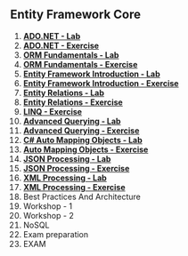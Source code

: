 ## Entity Framework Core

1. [**ADO.NET - Lab**](https://github.com/polinadrumeva/SoftUni-CSharp-Developer-All-courses/tree/main/C%23%20DB/Entity%20Framework%20Core/ADO.NET%20-%20Lab)
2. [**ADO.NET - Exercise**](https://github.com/polinadrumeva/SoftUni-CSharp-Developer-All-courses/tree/main/C%23%20DB/Entity%20Framework%20Core/ADO.NET%20-%20Exercise)
3. [**ORM Fundamentals - Lab**](https://github.com/polinadrumeva/SoftUni-CSharp-Developer-All-courses/tree/main/C%23%20DB/Entity%20Framework%20Core/ORM%20Fundamentals%20-%20Lab)
4. [**ORM Fundamentals - Exercise**](https://github.com/polinadrumeva/SoftUni-CSharp-Developer-All-courses/tree/main/C%23%20DB/Entity%20Framework%20Core/ORM%20Fundamentals%20-%20Exercise)
5. [**Entity Framework Introduction - Lab**](https://github.com/polinadrumeva/SoftUni-CSharp-Developer-All-courses/tree/main/C%23%20DB/Entity%20Framework%20Core/Entity%20Framework%20Introduction%20-%20Lab)
6. [**Entity Framework Introduction - Exercise**](https://github.com/polinadrumeva/SoftUni-CSharp-Developer-All-courses/tree/main/C%23%20DB/Entity%20Framework%20Core/Entity%20Framework%20Introduction%20-%20Exercise)
7. [**Entity Relations - Lab**](https://github.com/polinadrumeva/SoftUni-CSharp-Developer-All-courses/tree/main/C%23%20DB/Entity%20Framework%20Core/Entity%20Relations%20-%20Lab)
8. [**Entity Relations - Exercise**](https://github.com/polinadrumeva/SoftUni-CSharp-Developer-All-courses/tree/main/C%23%20DB/Entity%20Framework%20Core/Entity%20Relations%20-%20Exercise)
9. [**LINQ - Exercise**](https://github.com/polinadrumeva/SoftUni-CSharp-Developer-All-courses/tree/main/C%23%20DB/Entity%20Framework%20Core/LINQ%20-%20Exercise)
10. [**Advanced Querying - Lab**](https://github.com/polinadrumeva/SoftUni-CSharp-Developer-All-courses/tree/main/C%23%20DB/Entity%20Framework%20Core/Advanced%20Querying%20-%20Lab)
11. [**Advanced Querying - Exercise**](https://github.com/polinadrumeva/SoftUni-CSharp-Developer-All-courses/tree/main/C%23%20DB/Entity%20Framework%20Core/Advanced%20Querying%20%20-%20Exercise)
12. [**C# Auto Mapping Objects - Lab**](https://github.com/polinadrumeva/SoftUni-CSharp-Developer-All-courses/tree/main/C%23%20DB/Entity%20Framework%20Core/C%23%20Auto%20Mapping%20Objects%20-%20Lab)
13. [**Auto Mapping Objects - Exercise**](https://github.com/polinadrumeva/SoftUni-CSharp-Developer-All-courses/tree/main/C%23%20DB/Entity%20Framework%20Core/Auto%20Mapping%20Objects%20-%20Exercise)
14. [**JSON Processing - Lab**](https://github.com/polinadrumeva/SoftUni-CSharp-Developer-All-courses/tree/main/C%23%20DB/Entity%20Framework%20Core/JSON%20Processing%20-%20Lab)
15. [**JSON Processing - Exercise**](https://github.com/polinadrumeva/SoftUni-CSharp-Developer-All-courses/tree/main/C%23%20DB/Entity%20Framework%20Core/JSON%20Processing%20-%20Exersice)
16. [**XML Processing - Lab**](https://github.com/polinadrumeva/SoftUni-CSharp-Developer-All-courses/tree/main/C%23%20DB/Entity%20Framework%20Core/XML%20Processing%20-Lab)
17. [**XML Processing - Exercise**](https://github.com/polinadrumeva/SoftUni-CSharp-Developer-All-courses/tree/main/C%23%20DB/Entity%20Framework%20Core/XML%20Processing%20-%20Exersice)
18. Best Practices And Architecture
19. Workshop - 1
20. Workshop - 2
21. NoSQL
22. Exam preparation
23. EXAM
